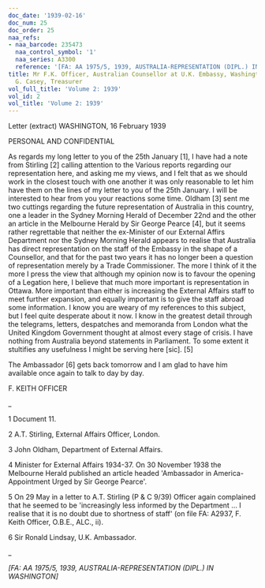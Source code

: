 ```yaml
---
doc_date: '1939-02-16'
doc_num: 25
doc_order: 25
naa_refs:
- naa_barcode: 235473
  naa_control_symbol: '1'
  naa_series: A3300
  reference: '[FA: AA 1975/5, 1939, AUSTRALIA-REPRESENTATION (DIPL.) IN WASHINGTON]'
title: Mr F.K. Officer, Australian Counsellor at U.K. Embassy, Washington, to Mr R.
  G. Casey, Treasurer
vol_full_title: 'Volume 2: 1939'
vol_id: 2
vol_title: 'Volume 2: 1939'
---
```


Letter (extract) WASHINGTON, 16 February 1939

PERSONAL AND CONFIDENTIAL

As regards my long letter to you of the 25th January [1], I have had a note from Stirling [2] calling attention to the Various reports regarding our representation here, and asking me my views, and I felt that as we should work in the closest touch with one another it was only reasonable to let him have them on the lines of my letter to you of the 25th January. I will be interested to hear from you your reactions some time. Oldham [3] sent me two cuttings regarding the future representation of Australia in this country, one a leader in the Sydney Morning Herald of December 22nd and the other an article in the Melbourne Herald by Sir George Pearce [4], but it seems rather regrettable that neither the ex-Minister of our External Affirs Department nor the Sydney Morning Herald appears to realise that Australia has direct representation on the staff of the Embassy in the shape of a Counsellor, and that for the past two years it has no longer been a question of representation merely by a Trade Commissioner. The more I think of it the more I press the view that although my opinion now is to favour the opening of a Legation here, I believe that much more important is representation in Ottawa. More important than either is increasing the External Affairs staff to meet further expansion, and equally important is to give the staff abroad some information. I know you are weary of my references to this subject, but I feel quite desperate about it now. I know in the greatest detail through the telegrams, letters, despatches and memoranda from London what the United Kingdom Government thought at almost every stage of crisis. I have nothing from Australia beyond statements in Parliament. To some extent it stultifies any usefulness I might be serving here [sic]. [5]

The Ambassador [6] gets back tomorrow and I am glad to have him available once again to talk to day by day.

F. KEITH OFFICER

 _

1 Document 11.

2 A.T. Stirling, External Affairs Officer, London.

3 John Oldham, Department of External Affairs.

4 Minister for External Affairs 1934-37. On 30 November 1938 the Melbourne Herald published an article headed 'Ambassador in America- Appointment Urged by Sir George Pearce'.

5 On 29 May in a letter to A.T. Stirling (P  & C 9/39) Officer again complained that he seemed to be 'increasingly less informed by the Department ... I realise that it is no doubt due to shortness of staff' (on file FA: A2937, F. Keith Officer, O.B.E., ALC., ii).

6 Sir Ronald Lindsay, U.K. Ambassador.

_

 _[FA: AA 1975/5, 1939, AUSTRALIA-REPRESENTATION (DIPL.) IN WASHINGTON]_